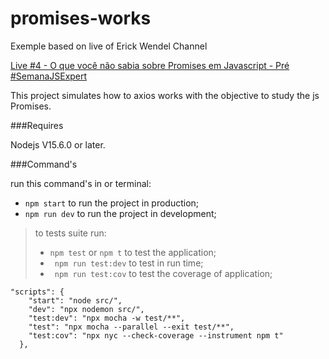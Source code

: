 # promises-works
Exemple based on live of Erick Wendel Channel

[Live #4 - O que você não sabia sobre Promises em Javascript - Pré #SemanaJSExpert](https://www.youtube.com/watch?v=40kiPpRoH0A)

This project simulates how to axios works with the objective to study the js Promises.

###Requires

Nodejs V15.6.0 or later.

###Command's

run this command's in or terminal:

* ``npm start`` to run the project in production;
* ``npm run dev`` to run the project in development;

> to tests suite run:
> * ``npm test`` or ``npm t`` to test the application;
> * `` npm run test:dev`` to test in run time;
> * `` npm run test:cov`` to test the coverage of application;

```npm
"scripts": {
    "start": "node src/",
    "dev": "npx nodemon src/",
    "test:dev": "npx mocha -w test/**",
    "test": "npx mocha --parallel --exit test/**",
    "test:cov": "npx nyc --check-coverage --instrument npm t"
  },
```
